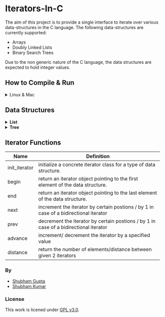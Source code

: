 # Iterators-In-C
The aim of this project is to provide a single interface to iterate over various data-structures in the C language. The following data-structures are currently supported:
- Arrays
- Doubly Linked Lists 
- Binary Search Trees 


Due to the non generic nature of the C language, the data structures are expected to hold integer values. 
## How to Compile & Run
<details>
  <summary> Linux & Mac </summary>
  
  ```shell
  git clone https://github.com/IamShubhamGupto/Iterators-In-C.git
  cd Iterators-In-C
  make -f makefile.mk clientfile=<ENTER PATH TO CLIENT FILE NAME HERE>
  ./bin/a.out
  ```  

  <b>EXAMPLE </b>
  
  ```shell
  make -f makefile.mk clientfile=examples/client1.cpp
  ./bin/a.out
  ```
  #### Clean Up
  In order to clean the generated files, run ```make -f makefile.mk clean```.
</details>  

## Data Structures
<details>
  <summary> <b>List </b></summary>
  
  #### Node Members
  | <b> Name        </b>          | <b> Definition </b>                               |
  | -------------                 | -------------                                     |
  | value_                        | stores an integer value.                  |
  | next_                         | stores pointer to next node.         |
  | prev_                         | stores pointer to previous node.            |
  
  #### List Members
  | <b> Name        </b>          | <b> Definition </b>                               |
  | -------------                 | -------------                                     |
  | head_                         | stores pointer to the first node in the list.     |
  | tail_                         | stores pointer to the last node in the list        |
  
  #### List Functions
  | <b> Name        </b>          | <b> Definition </b>                               |
  | -------------                 | -------------                                     |
  | init_list                     | allocate space to list instance.                   |
  | init_node                     | allocate space and initialize value of list node.         |
  | push_front                    | insert node at beginning of the list .            |
  | push_back                     | insert node at end of list.         |
  | insert                        | insert node at a specificed postion in the list. |
  | pop_back                      | delete node from end of the list.          |
  | pop_front                     | delete node from beginning of the list. |
  | erase                         | delete node from a specified postion in the list. |
  | display_list                  | visually display the list. |
  
  
</details>

<details>
  <summary><b> Tree </b> </summary>
  
  #### Node Members
  | <b> Name        </b>          | <b> Definition </b>                               |
  | -------------                 | -------------                                     |
  | value_                        | stores an integer value.                  |
  | left_                         | stores pointer to the left child node.         |
  | right_                        | stores pointer to the right child node.            |
  | parent_                       | stores pointer to the parent node.            |
  
  #### Tree Members
  | <b> Name        </b>          | <b> Definition </b>                               |
  | -------------                 | -------------                                     |
  | root_                         | stores pointer to the root node of the tree     |
  
  #### Tree Functions
  | <b> Name        </b>          | <b> Definition </b>                               |
  | -------------                 | -------------                                     |
  | init_tree                     | allocate space to tree instance.                   |
  | init_node                     | allocate space and initialize value of tree node.         |
  | insert                        | insert node into the tree. |
  | find                          | search for an element in the list|
  | erase                         | delete specified value from a tree |
  | print_tree                    | visually display the tree. |
  | print_in_order                | helper function utilized by print_tree |
  | is_empty                      | returns 0 or 1 based on if the tree is empty or not |
  | get_leftmost_leaf             | returns the leftmost child node from the specified node |
  | get_rightmost_leaf            | returns the rightmost child node from the specified node |
  | in_order_successor            | returns the in-order-successor from the specified node|
  | in_order_predecessor          | returns the in-order-predeccessor from the specified node|  
</details>

## Iterator Functions
  | <b> Name        </b>          | <b> Definition </b>                               |
  | -------------                 | -------------                                     |
  | init_iterator                 | initialize a concrete iterator class for a type of data structure.        |
  | begin                         | return an iterator object pointing to the first element of the data structure.         |
  | end                           | return an iterator object pointing to the last element of the data structure.          |
  | next                          | increment the iterator by certain postions / by 1 in case of a bidirectional iterator          |
  | prev                          | decrement the iterator by certain postions  / by 1 in case of a bidirectional iterator         |
  | advance                       | increment/ decrement the iterator by a specified value                                  |
  | distance                      | return the number of elements/distance between given 2 iterators                                 |

### By
- [Shubham Gupta](https://github.com/IamShubhamGupto)
- [Shubham Kumar](https://github.com/shubham2k)

### License
This work is licened under [GPL v3.0](LICENSE).
